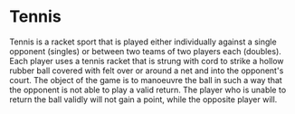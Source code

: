 # Tennis

Tennis is a racket sport that is played either individually against a single opponent (singles) or between two teams of two players each (doubles). Each player uses a tennis racket that is strung with cord to strike a hollow rubber ball covered with felt over or around a net and into the opponent's court. The object of the game is to manoeuvre the ball in such a way that the opponent is not able to play a valid return. The player who is unable to return the ball validly will not gain a point, while the opposite player will.